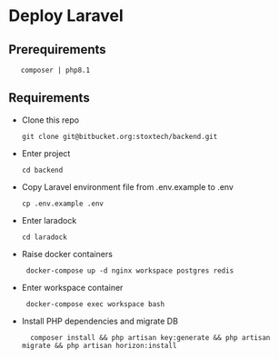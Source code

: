 # Deploy Laravel

## Prerequirements
```
   composer | php8.1
```
## Requirements
* Clone this repo
  ```
  git clone git@bitbucket.org:stoxtech/backend.git
  ```
* Enter project
  ```
  cd backend
  ```
* Copy Laravel environment file from .env.example to .env
  ```
  cp .env.example .env
  ```
* Enter laradock
  ```
  cd laradock
  ```
  
* Raise docker containers
  ```
   docker-compose up -d nginx workspace postgres redis
  ```

* Enter workspace container
  ```
   docker-compose exec workspace bash
  ```

* Install PHP dependencies and migrate DB
  ```
    composer install && php artisan key:generate && php artisan migrate && php artisan horizon:install
  ```
